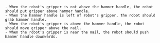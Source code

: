 
    - When the robot's gripper is not above the hammer handle, the robot should put gripper above hammer handle.
    - When the hammer handle is left of robot's gripper, the robot should grab hammer handle.
    - When the robot's gripper is above the hammer handle, the robot should move gripper above the nail.
    - When the robot's gripper is near the nail, the robot should push hammer handle downwards.
